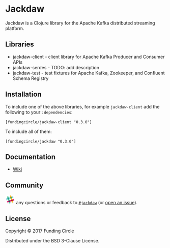 # Jackdaw

Jackdaw is a Clojure library for the Apache Kafka distributed
streaming platform.

## Libraries

- jackdaw-client - client library for Apache Kafka Producer and
  Consumer APIs
- jackdaw-serdes - TODO: add description
- jackdaw-test - test fixtures for Apache Kafka, Zookeeper, and
  Confluent Schema Registry

## Installation

To include one of the above libraries, for example `jackdaw-client`
add the following to your `:dependencies`:

    [fundingcircle/jackdaw-client "0.3.0"]

To include all of them:

    [fundingcircle/jackdaw "0.3.0"]

## Documentation

 - [Wiki](https://github.com/fundingcircle/jackdaw/wiki)

## Community

<img src="doc/images/slack-icon.png" width="30px"> any questions or
feedback
to [`#jackdaw`](https://fundingcircle.slack.com/messages/jackdaw/)
(or [open an issue](https://github.com/fundingcircle/jackdaw/issues)).

## License

Copyright © 2017 Funding Circle

Distributed under the BSD 3-Clause License.
